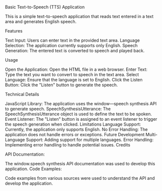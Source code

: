 Basic Text-to-Speech (TTS) Application

This is a simple text-to-speech application that reads text entered in a text area and generates English speech.

Features

Text Input: Users can enter text in the provided text area.
Language Selection: The application currently supports only English.
Speech Generation: The entered text is converted to speech and played back.

Usage

Open the Application: Open the HTML file in a web browser.
Enter Text: Type the text you want to convert to speech in the text area.
Select Language: Ensure that the language is set to English.
Click the Listen Button: Click the "Listen" button to generate the speech.

Technical Details

JavaScript Library: The application uses the window—speech synthesis API to generate speech.
SpeechSynthesisUtterance: The SpeechSynthesisUtterance object is used to define the text to be spoken.
Event Listener: The "Listen" button is assigned to an event listener to trigger the speech generation when clicked.
Limitations
Language Support: Currently, the application only supports English.
No Error Handling: The application does not handle errors or exceptions.
Future Development
Multi-Language Support: Adding support for multiple languages.
Error Handling: Implementing error handling to handle potential issues.
Credits

API Documentation: 

The window.speech synthesis API documentation was used to develop this application.
Code Examples: 

Code examples from various sources were used to understand the API and develop the application.
